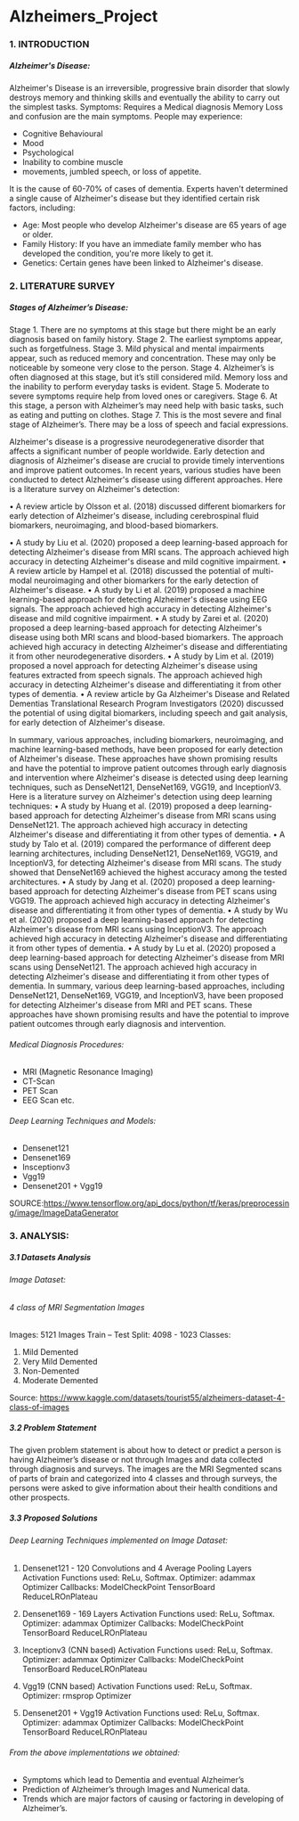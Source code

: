 # Alzheimers_Project
### 1. INTRODUCTION
##### Alzheimer's Disease:
Alzheimer's Disease is an irreversible, progressive brain disorder that slowly destroys memory
and thinking skills and eventually the ability to carry out the simplest tasks.
Symptoms:
Requires a Medical diagnosis
Memory Loss and confusion are the main symptoms.
People may experience:
* Cognitive Behavioural
* Mood
* Psychological
* Inability to combine muscle
* movements, jumbled speech, or loss of appetite.

It is the cause of 60-70% of cases of dementia.
Experts haven't determined a single cause of Alzheimer's disease but they identified certain risk
factors, including:
*  Age: Most people who develop Alzheimer's disease are 65 years of age or older.
* Family History: If you have an immediate family member who has developed the
condition, you're more likely to get it.
* Genetics: Certain genes have been linked to Alzheimer's disease.

### 2. LITERATURE SURVEY
##### Stages of Alzheimer’s Disease:
Stage 1. There are no symptoms at this stage but there might be an early diagnosis based on
family history.
Stage 2. The earliest symptoms appear, such as forgetfulness.
Stage 3. Mild physical and mental impairments appear, such as reduced memory and
concentration. These may only be noticeable by someone very close to the
person.
Stage 4. Alzheimer’s is often diagnosed at this stage, but it’s still considered mild. Memory
loss and the inability to perform everyday tasks is evident.
Stage 5. Moderate to severe symptoms require help from loved ones or caregivers.
Stage 6. At this stage, a person with Alzheimer’s may need help with basic tasks, such as
eating and putting on clothes.
Stage 7. This is the most severe and final stage of Alzheimer’s. There may be a loss of
speech and facial expressions.

Alzheimer's disease is a progressive neurodegenerative disorder that affects a significant number of people worldwide. Early detection and diagnosis of Alzheimer's disease are crucial to provide timely interventions and improve patient outcomes. In recent years, various studies have been conducted to detect 
Alzheimer's disease using different approaches. Here is a literature survey on Alzheimer's detection:

•	A review article by Olsson et al. (2018) discussed different biomarkers for early detection of Alzheimer's disease, including cerebrospinal fluid biomarkers, neuroimaging, and blood-based biomarkers.

•	A study by Liu et al. (2020) proposed a deep learning-based approach for detecting Alzheimer's disease from MRI scans. The approach achieved high accuracy in detecting Alzheimer's disease and mild cognitive impairment.
•	A review article by Hampel et al. (2018) discussed the potential of multi-modal neuroimaging and other biomarkers for the early detection of Alzheimer's disease.
•	A study by Li et al. (2019) proposed a machine learning-based approach for detecting Alzheimer's disease using EEG signals. The approach achieved high accuracy in detecting Alzheimer's disease and mild cognitive impairment.
•	A study by Zarei et al. (2020) proposed a deep learning-based approach for detecting Alzheimer's disease using both MRI scans and blood-based biomarkers. The approach achieved high accuracy in detecting Alzheimer's disease and differentiating it from other neurodegenerative disorders.
•	A study by Lim et al. (2019) proposed a novel approach for detecting Alzheimer's disease using features extracted from speech signals. The approach achieved high accuracy in detecting Alzheimer's disease and differentiating it from other types of dementia.
•	A review article by Ga Alzheimer's Disease and Related Dementias Translational Research Program Investigators (2020) discussed the potential of using digital biomarkers, including speech and gait analysis, for early detection of Alzheimer's disease.

In summary, various approaches, including biomarkers, neuroimaging, and machine learning-based methods, have been proposed for early detection of Alzheimer's disease. These approaches have shown promising results and have the potential to improve patient outcomes through early diagnosis and intervention where Alzheimer's disease is detected using deep learning techniques, such as DenseNet121, DenseNet169, VGG19, and InceptionV3. Here is a literature survey on Alzheimer's detection using deep learning techniques:
•	A study by Huang et al. (2019) proposed a deep learning-based approach for detecting Alzheimer's disease from MRI scans using DenseNet121. The approach achieved high accuracy in detecting Alzheimer's disease and differentiating it from other types of dementia.
•	A study by Talo et al. (2019) compared the performance of different deep learning architectures, including DenseNet121, DenseNet169, VGG19, and InceptionV3, for detecting Alzheimer's disease from MRI scans. The study showed that DenseNet169 achieved the highest accuracy among the tested architectures.
•	A study by Jang et al. (2020) proposed a deep learning-based approach for detecting Alzheimer's disease from PET scans using VGG19. The approach achieved high accuracy in detecting Alzheimer's disease and differentiating it from other types of dementia.
•	A study by Wu et al. (2020) proposed a deep learning-based approach for detecting Alzheimer's disease from MRI scans using InceptionV3. The approach achieved high accuracy in detecting Alzheimer's disease and differentiating it from other types of dementia.
•	A study by Lu et al. (2020) proposed a deep learning-based approach for detecting Alzheimer's disease from MRI scans using DenseNet121. The approach achieved high accuracy in detecting Alzheimer's disease and differentiating it from other types of dementia.
In summary, various deep learning-based approaches, including DenseNet121, DenseNet169, VGG19, and InceptionV3, have been proposed for detecting Alzheimer's disease from MRI and PET scans. These approaches have shown promising results and have the potential to improve patient outcomes through early diagnosis and intervention.


###### Medical Diagnosis Procedures:
* MRI (Magnetic Resonance Imaging)
* CT-Scan
* PET Scan
* EEG Scan etc.
###### Deep Learning Techniques and Models:
* Densenet121
* Densenet169
* Insceptionv3
* Vgg19
* Densenet201 + Vgg19

SOURCE:https://www.tensorflow.org/api_docs/python/tf/keras/preprocessing/image/ImageDataGenerator

### 3. ANALYSIS:
##### 3.1 Datasets Analysis
###### Image Dataset:
###### 4 class of MRI Segmentation Images
Images: 5121 Images
Train – Test Split: 4098 - 1023
Classes:
1. Mild Demented
2. Very Mild Demented
3. Non-Demented
4. Moderate Demented

Source: https://www.kaggle.com/datasets/tourist55/alzheimers-dataset-4-class-of-images

##### 3.2 Problem Statement
The given problem statement is about how to detect or predict a person is having Alzheimer’s
disease or not through Images and data collected through diagnosis and surveys. The images are
the MRI Segmented scans of parts of brain and categorized into 4 classes and through surveys,
the persons were asked to give information about their health conditions and other prospects.

##### 3.3 Proposed Solutions
###### Deep Learning Techniques implemented on Image Dataset: 
1. Densenet121 - 120 Convolutions and 4 Average Pooling Layers 
Activation Functions used: ReLu, Softmax.
Optimizer: adammax Optimizer
Callbacks: ModelCheckPoint
TensorBoard 
ReduceLROnPlateau
2. Densenet169 - 169 Layers 
Activation Functions used: ReLu, Softmax.
Optimizer: adammax Optimizer
Callbacks: ModelCheckPoint
TensorBoard 
ReduceLROnPlateau
3. Inceptionv3 (CNN based)
Activation Functions used: ReLu, Softmax.
Optimizer: adammax Optimizer
Callbacks: ModelCheckPoint
TensorBoard 
ReduceLROnPlateau
4. Vgg19 (CNN based)
Activation Functions used: ReLu, Softmax.
Optimizer: rmsprop Optimizer

5. Densenet201 + Vgg19
Activation Functions used: ReLu, Softmax.
Optimizer: adammax Optimizer
Callbacks: ModelCheckPoint
TensorBoard 
ReduceLROnPlateau


###### From the above implementations we obtained:
*  Symptoms which lead to Dementia and eventual Alzheimer’s
*  Prediction of Alzheimer’s through Images and Numerical data.
*  Trends which are major factors of causing or factoring in developing of Alzheimer’s.
